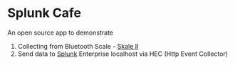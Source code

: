 # Splunk Cafe

An open source app to demonstrate 

1. Collecting from Bluetooth Scale - [Skale II](https://github.com/atomaxinc/SkaleKitAndroid)
2. Send data to [Splunk](https://www.splunk.com/) Enterprise localhost via HEC (Http Event Collector)

